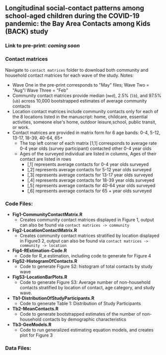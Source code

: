 ## Longitudinal social-contact patterns among school-aged children during the COVID-19 pandemic: the Bay Area Contacts among Kids (BACK) study

### Link to pre-print: *coming soon*

### Contact matrices
Navigate to `contact matrices` folder to download both community and household contact matrices for each wave of the study. 
Notes: 
+ Wave One in the pre-print corresponds to "May" files; Wave Two = "Aug"l Wave Three = "Feb"
+ Community contact matrices provide median (`med`), 2.5% (`lb`), and 97.5% (`ub`) across 10,000 bootstrapped estimates of average community contacts
+ Location contact matrices include community contacts only for each of the 8 locations listed in the manuscript: home, childcare, essential activities, someone else's home, outdoor leisure,school, public transit, or work. 
+ Contact matrices are provided in matrix form for 6 age bands: 0-4, 5-12, 13-17, 18-39, 40-64, 65+
   + The top left corner of each matrix [1,1] corresponds to average rate 0-4 year olds (survey participant) contacted other 0-4 year olds  
   + Ages of the surveyed individual are listed in columns, Ages of their contact are listed in rows 
      + [,1] represents average contacts for 0-4 year olds surveyed
      + [,2] represents average contacts for 5-12 year olds surveyed
      + [,3] represents average contacts for 13-17 year olds surveyed
      + [,4] represents average contacts for 18-39 year olds surveyed
      + [,5] represents average contacts for 40-64 year olds surveyed
      + [,6] represents average contacts for 65 + year olds surveyed


### Code Files: 
+ **Fig1-CommunityContactMatrix.R**
    + Creates community contact matrices displayed in Figure 1, output can also be found via `contact matrices -> community`
+ **Fig2-LocationContactMatrix.R**
    + Creates community contact matrices stratified by location displayed in Figure3 2, output can also be found via  `contact matrices -> community -> location`
+ **Fig4-REstimation-Code.R**
    + Code for R_e estimation, including code to generate for Figure 4
+ **FigS2-HistogramOfContacts.R**
    + Code to generate Figure S2: histogram of total contacts by study wave 
+ **FigS3-LocationBarPlots.R**
    + Code to generate Figure S3: Average number of non-household contacts stratified by location of contact, age category, and study wave.
+ **Tb1-DistributionOfStudyParticipants.R**
    + Code to generate Table 1: Distribution of Study Participants
+ **Tb2-MeanContacts.R**
    + Code to generate bootstrapped estimates of the number of non-household contacts by demographic characteristics 
+ **Tb3-GeeModels.R** 
    + Code to run generalized estimating equation models, and creates plot for Figure 3


### Data Files: 

